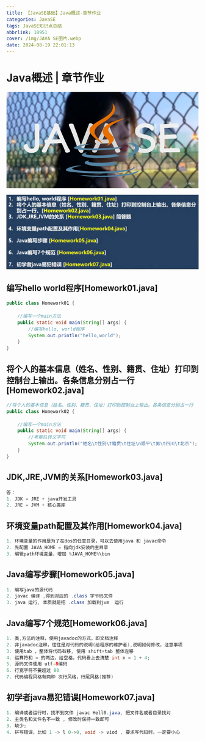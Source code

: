 ```yaml
---
title: 【JavaSE基础】Java概述-章节作业
categories: JavaSE
tags: JavaSE知识点总结
abbrlink: 18951
cover: /img/JAVA SE图片.webp
date: 2024-08-19 22:01:13
---
```


# Java概述 | 章节作业

![Java概述-章节作业](./【JavaSE基础】Java概述-章节作业/JAVA%20SE图片.webp)

![alt text](./【JavaSE基础】Java概述-章节作业/image.png)

## 编写hello world程序[Homework01.java]

```java
public class Homework01 { 

    //编写一个main方法
    public static void main(String[] args) {
        //编写hello, world程序
        System.out.println("hello,world"); 
    }
}
```

## 将个人的基本信息（姓名、性别、籍贯、住址）打印到控制台上输出。各条信息分别占一行[Homework02.java]

```java
//将个人的基本信息（姓名、性别、籍贯、住址）打印到控制台上输出。各条信息分别占一行
public class Homework02 { 

	//编写一个main方法
	public static void main(String[] args) {
		//考察队转义字符
		System.out.println("姓名\t性别\t籍贯\t住址\n顺平\t男\t四川\t北京"); 
	}
}
```

## JDK,JRE,JVM的关系[Homework03.java]
```java
答：
1. JDK = JRE + java开发工具
2. JRE = JVM + 核心类库
```

## 环境变量path配置及其作用[Homework04.java]

```java
1. 环境变量的作用是为了在dos的任意目录，可以去使用java 和 javac命令
2. 先配置 JAVA_HOME = 指向jdk安装的主目录
3. 编辑path环境变量，增加 %JAVA_HOME%\bin 
```

## Java编写步骤[Homework05.java]

```java
1. 编写java的源代码
2. javac 编译 ,得到对应的 .class 字节码文件
3. java 运行, 本质就是把 .class 加载到jvm  运行
```

## Java编写7个规范[Homework06.java]

```java
1. 类,方法的注释，使用javadoc的方式，即文档注释
2. 非javadoc注释，往往是对代码的说明(给程序的维护者),说明如何修改，注意事项
3. 使用tab ，整体将代码右移, 使用 shift+tab 整体左移
4. 运算符和 = 的两边，给空格，代码看上去清楚 int n = 1 + 4;
5. 源码文件使用 utf-8编码
6. 行宽字符不要超过 80
7. 代码编程风格有两种 次行风格，行尾风格(推荐)
```

## 初学者java易犯错误[Homework07.java]

```java
1. 编译或者运行时，找不到文件 javac Hell0.java, 把文件名或者目录找对
2. 主类名和文件名不一致 , 修改时保持一致即可
3. 缺少;
4. 拼写错误，比如 1 -> l 0->0, void -> viod , 要求写代码时，一定要小心
```